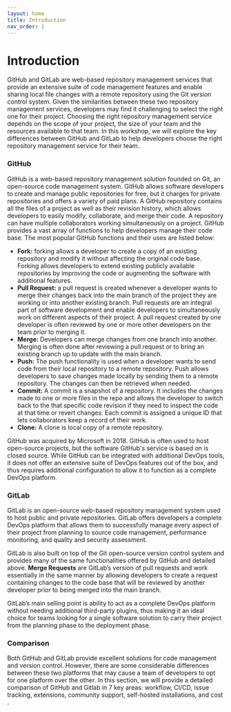 ```yaml
---
layout: home
title: Introduction
nav_order: 1
---
```

# Introduction 

GitHub and GitLab are web-based repository management services that provide an extensive suite of code management features and enable sharing local file changes with a remote repository using the Git version control system. Given the similarities between these two repository management services, developers may find it challenging to select the right one for their project. Choosing the right repository management service depends on the scope of your project, the size of your team and the resources available to that team. In this workshop, we will explore the key differences between GitHub and GitLab to help developers choose the right repository management service for their team.

### GitHub

GitHub is a web-based repository management solution founded on Git, an open-source code management system. GitHub allows software developers to create and manage public repositories for free, but it charges for private repositories and offers a variety of paid plans. A GitHub repository contains all the files of a project as well as their revision history, which allows developers to easily modify, collaborate, and merge their code. A repository can have multiple collaborators working simultaneously on a project. GitHub provides a vast array of functions to help developers manage their code base. The most popular GitHub functions and their uses are listed below:

- **Fork:** forking allows a developer to create a copy of an existing repository and modify it without affecting the original code base. Forking allows developers to extend existing publicly available repositories by improving the code or augmenting the software with additional features.
- **Pull Request:** a pull request is created whenever a developer wants to merge their changes back into the main branch of the project they are working or into another existing branch. Pull requests are an integral part of software development and enable developers to simultaneously work on different aspects of their project. A pull request created by one developer is often reviewed by one or more other developers on the team prior to merging it.
- **Merge:** Developers can merge changes from one branch into another. Merging is often done after reviewing a pull request or to bring an existing branch up to update with the main branch.
- **Push:** The push functionality is used when a developer wants to send code from their local repository to a remote repository. Push allows developers to save changes made locally by sending them to a remote repository. The changes can then be retrieved when needed.
- **Commit:** A commit is a snapshot of a repository. It includes the changes made to one or more files in the repo and allows the developer to switch back to the that specific code revision if they need to inspect the code at that time or revert changes. Each commit is assigned a unique ID that lets collaborators keep a record of their work.
- **Clone:** A clone is local copy of a remote repository.

GitHub was acquired by Microsoft in 2018. GitHub is often used to host open-source projects, but the software GitHub's service is based on is closed source. While GitHub can be integrated with additional DevOps tools, it does not offer an extensive suite of DevOps features out of the box, and thus requires additional configuration to allow it to function as a complete DevOps platform.

### GitLab
GitLab is an open-source web-based repository management system used to host public and private repositories. GitLab offers developers a complete DevOps platform that allows them to successfully manage every aspect of their project from planning to source code management, performance monitoring, and quality and security assessment.

GitLab is also built on top of the Git open-source version control system and provides many of the same functionalities offered by GitHub and detailed above. **Merge Requests** are GitLab’s version of pull requests and work essentially in the same manner by allowing developers to create a request containing changes to the code base that will be reviewed by another developer prior to being merged into the main branch.

GitLab’s main selling point is ability to act as a complete DevOps platform without needing additional third-party plugins, thus making it an ideal choice for teams looking for a single software solution to carry their project from the planning phase to the deployment phase.

### Comparison
Both GitHub and GitLab provide excellent solutions for code management and version control. However, there are some considerable differences between these two platforms that may cause a team of developers to opt for one platform over the other. In this section, we will provide a detailed comparison of GitHub and Gitlab in 7 key areas: workflow, CI/CD, issue tracking, extensions, community support, self-hosted installations, and cost .